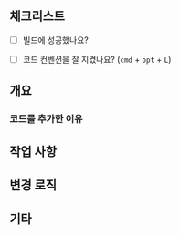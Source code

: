 ## 체크리스트
- [ ] 빌드에 성공했나요?

[comment]: <> (- [ ] 테스트를 모두 통과했나요?)
- [ ] 코드 컨벤션을 잘 지켰나요? (`cmd` + `opt` + `L`)

## 개요

### 코드를 추가한 이유

## 작업 사항

## 변경 로직

## 기타
